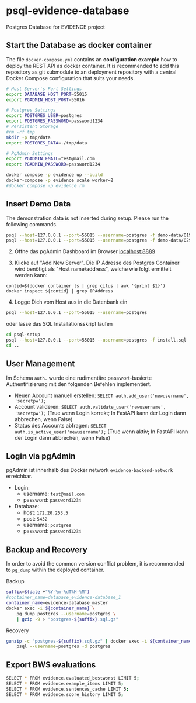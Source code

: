 # psql-evidence-database
Postgres Database for EVIDENCE project


## Start the Database as docker container
The file `docker-compose.yml` contains an **configuration example** how to deploy the REST API as docker container. It is recommended to add this repository as git submodule to an deployment repository with a central Docker Compose configuration that suits your needs. 

```bash
# Host Server's Port Settings
export DATABASE_HOST_PORT=55015
export PGADMIN_HOST_PORT=55016

# Postgres Settings
export POSTGRES_USER=postgres
export POSTGRES_PASSWORD=password1234
# Persistent Storage
#rm -rf tmp
mkdir -p tmp/data
export POSTGRES_DATA=./tmp/data

# PgAdmin Settings
export PGADMIN_EMAIL=test@mail.com
export PGADMIN_PASSWORD=password1234

docker compose -p evidence up --build 
docker-compose -p evidence scale worker=2
#docker compose -p evidence rm
```

## Insert Demo Data
The demonstration data is not inserted during setup.
Please run the following commands.

```sh
psql --host=127.0.0.1 --port=55015 --username=postgres -f demo-data/019-auth.sql
psql --host=127.0.0.1 --port=55015 --username=postgres -f demo-data/029-evidence.sql
```



2. Öffne das pgAdmin Dashboard im Browser [localhost:8889](http://localhost:8889/)

3. Klicke auf "Add New Server". Die IP Adresse des Postgres Container wird benötigt als "Host name/address", welche wie folgt ermittelt werden kann:

```
contid=$(docker container ls | grep citus | awk '{print $1}')
docker inspect ${contid} | grep IPAddress
```

4. Logge Dich vom Host aus in die Datenbank ein

```bash
psql --host=127.0.0.1 --port=55015 --username=postgres
```

oder lasse das SQL Installationsskript laufen 

```bash
cd psql-setup
psql --host=127.0.0.1 --port=55015 --username=postgres -f install.sql
cd ..
```

## User Management
Im Schema `auth.` wurde eine rudimentäre passwort-basierte Authentifizierung mit den folgenden Befehlen implementiert.

- Neuen Account manuell erstellen: `SELECT auth.add_user('newusername', 'secretpw');`  
- Account valideren: `SELECT auth.validate_user('newusername', 'secretpw');` (True wenn Login korrekt; In FastAPI kann der Login dann abbrechen, wenn False)
- Status des Accounts abfragen: `SELECT auth.is_active_user('newusername');` (True wenn aktiv; In FastAPI kann der Login dann abbrechen, wenn False)


## Login via pgAdmin
pgAdmin ist innerhalb des Docker network `evidence-backend-network` erreichbar.

- Login: 
    - username: `test@mail.com`
    - password: `password1234`
- Database:
    - host: `172.20.253.5`
    - post: `5432`
    - username: `postgres`
    - password: `password1234`


## Backup and Recovery
In order to avoid the common version conflict problem, 
it is recommended to `pg_dump` within the deployed container.

Backup
```sh
suffix=$(date +"%Y-%m-%dT%H-%M")
#container_name=database_evidence-database_1
container_name=evidence-database_master
docker exec -i ${container_name} \
    pg_dump postgres --username=postgres \
    | gzip -9 > "postgres-${suffix}.sql.gz"
```

Recovery
```sh
gunzip -c "postgres-${suffix}.sql.gz" | docker exec -i ${container_name} \
    psql --username=postgres -d postgres 
```


## Export BWS evaluations

```sh
SELECT * FROM evidence.evaluated_bestworst LIMIT 5;
SELECT * FROM evidence.example_items LIMIT 5;
SELECT * FROM evidence.sentences_cache LIMIT 5;
SELECT * FROM evidence.score_history LIMIT 5;
```
